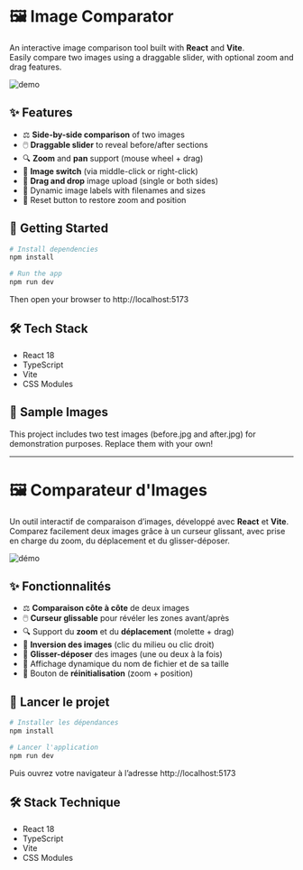 # 🖼️ Image Comparator

An interactive image comparison tool built with **React** and **Vite**.  
Easily compare two images using a draggable slider, with optional zoom and drag features.

![demo](https://user-images.githubusercontent.com/your-gif-or-screenshot.gif)

## ✨ Features

- ⚖️ **Side-by-side comparison** of two images
- 🖱️ **Draggable slider** to reveal before/after sections
- 🔍 **Zoom** and **pan** support (mouse wheel + drag)
- 🔄 **Image switch** (via middle-click or right-click)
- 📂 **Drag and drop** image upload (single or both sides)
- 📏 Dynamic image labels with filenames and sizes
- 🎯 Reset button to restore zoom and position

## 🚀 Getting Started

```bash
# Install dependencies
npm install

# Run the app
npm run dev
```

Then open your browser to http://localhost:5173

## 🛠️ Tech Stack
- React 18
- TypeScript
- Vite
- CSS Modules

## 📸 Sample Images
This project includes two test images (before.jpg and after.jpg) for demonstration purposes. Replace them with your own!

--- 

# 🖼️ Comparateur d'Images

Un outil interactif de comparaison d’images, développé avec **React** et **Vite**.  
Comparez facilement deux images grâce à un curseur glissant, avec prise en charge du zoom, du déplacement et du glisser-déposer.

![démo](https://user-images.githubusercontent.com/ton-gif-ou-capture.gif)

## ✨ Fonctionnalités

- ⚖️ **Comparaison côte à côte** de deux images
- 🖱️ **Curseur glissable** pour révéler les zones avant/après
- 🔍 Support du **zoom** et du **déplacement** (molette + drag)
- 🔄 **Inversion des images** (clic du milieu ou clic droit)
- 📂 **Glisser-déposer** des images (une ou deux à la fois)
- 📏 Affichage dynamique du nom de fichier et de sa taille
- 🎯 Bouton de **réinitialisation** (zoom + position)

## 🚀 Lancer le projet

```bash
# Installer les dépendances
npm install

# Lancer l'application
npm run dev
```

Puis ouvrez votre navigateur à l’adresse http://localhost:5173

## 🛠️ Stack Technique
- React 18
- TypeScript
- Vite
- CSS Modules
